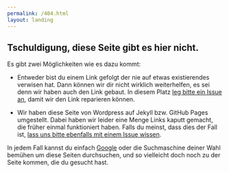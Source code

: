 ```yaml
---
permalink: /404.html
layout: landing
---
```


## Tschuldigung, diese Seite gibt es hier nicht. 

Es gibt zwei Möglichkeiten wie es dazu kommt:
 
* Entweder bist du einem Link gefolgt der nie auf etwas existierendes verwisen hat. Dann können wir dir nicht wirklich 
weiterhelfen, es sei denn wir haben auch den Link gebaut. In diesem Platz [leg bitte ein Issue an](https://github.com/JUG-Ostfalen/JUG-Ostfalen.github.io/issues/new), damit wir den Link 
reparieren können. 

* Wir haben diese Seite von Wordpress auf Jekyll bzw. GitHub Pages umgestellt. Dabei haben wir leider eine Menge Links 
kaputt gemacht, die früher einmal funktioniert haben. Falls du meinst, dass dies der Fall ist, [lass uns bitte ebenfalls
 mit einem Issue wissen](https://github.com/JUG-Ostfalen/JUG-Ostfalen.github.io/issues/new).
 
In jedem Fall kannst du einfach [Google](https://www.google.de/webhp?sourceid=chrome-instant&ion=1&espv=2&ie=UTF-8#q=site%3Ahttp%3A%2F%2Fwww.jug-ostfalen.de) oder die Suchmaschine deiner Wahl bemühen um diese Seiten durchsuchen, und so 
vielleicht doch noch zu der Seite kommen, die du gesucht hast.